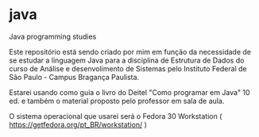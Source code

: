 # java
Java programming studies

Este repositório está sendo criado por mim em função da necessidade de se estudar a linguagem Java para a disciplina de Estrutura de Dados do curso de Análise e desenvolimento de Sistemas pelo Instituto Federal de São Paulo - Campus Bragança Paulista.

Estarei usando como guia o livro do Deitel "Como programar em Java" 10 ed. e também o material proposto pelo professor em sala de aula.

O sistema operacional que usarei será o Fedora 30 Workstation ( https://getfedora.org/pt_BR/workstation/ )




